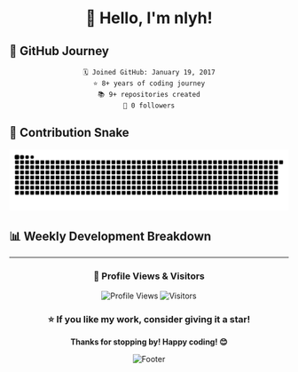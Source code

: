 <div align="center">
  
# 👋 Hello, I'm nlyh!

</div>



## 📅 GitHub Journey

<div align="center">

```
🗓️ Joined GitHub: January 19, 2017
⭐ 8+ years of coding journey
📚 9+ repositories created
👥 0 followers
```
</div>

## 🐍 Contribution Snake

<div align="center">

![Snake animation](https://github.com/nlyh/nlyh/blob/output/github-contribution-grid-snake.svg)

</div>

## 📊 Weekly Development Breakdown

<!--START_SECTION:waka-->
<!--END_SECTION:waka-->

---

<div align="center">
  
### 👀 Profile Views & Visitors

![Profile Views](https://komarev.com/ghpvc/?username=nlyh&color=blueviolet&style=flat-square&label=Profile+Views)
![Visitors](https://visitor-badge.laobi.icu/badge?page_id=nlyh.nlyh)

### ⭐ If you like my work, consider giving it a star!

**Thanks for stopping by! Happy coding! 😊**

</div>

<div align="center">
  
![Footer](https://capsule-render.vercel.app/api?type=waving&color=gradient&height=100&section=footer)

</div>
